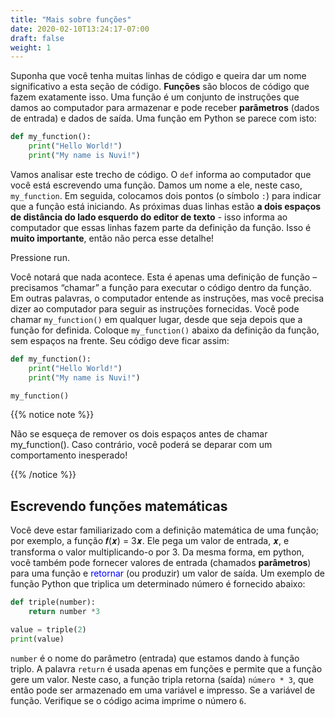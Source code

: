 ```yaml
---
title: "Mais sobre funções"
date: 2020-02-10T13:24:17-07:00
draft: false
weight: 1
--- 
```


Suponha que você tenha muitas linhas de código e queira dar um nome significativo a esta seção de código. <b>Funções</b> são blocos de código que fazem exatamente isso. Uma função é um conjunto de instruções que damos ao computador para armazenar e pode receber <b>parâmetros</b> (dados de entrada) e dados de saída. Uma função em Python se parece com isto:

```python
def my_function():
    print("Hello World!")
    print("My name is Nuvi!")
```

Vamos analisar este trecho de código. O `def` informa ao computador que você está escrevendo uma função. Damos um nome a ele, neste caso, `my_function`. Em seguida, colocamos dois pontos (o símbolo `:`) para indicar que a função está iniciando. As próximas duas linhas estão **a dois espaços de distância do lado esquerdo do editor de texto** - isso informa ao computador que essas linhas fazem parte da definição da função. Isso é **muito importante**, então não perca esse detalhe!

Pressione run.

Você notará que nada acontece. Esta é apenas uma definição de função – precisamos “chamar” a função para executar o código dentro da função. Em outras palavras, o computador entende as instruções, mas você precisa dizer ao computador para seguir as instruções fornecidas. Você pode chamar `my_function()` em qualquer lugar, desde que seja depois que a função for definida. Coloque `my_function()` abaixo da definição da função, sem espaços na frente. Seu código deve ficar assim:
 

```python
def my_function():
    print("Hello World!")
    print("My name is Nuvi!")

my_function()
```

{{% notice note %}}

Não se esqueça de remover os dois espaços antes de chamar my_function(). Caso contrário, você poderá se deparar com um comportamento inesperado!

{{% /notice %}}

## Escrevendo funções matemáticas ##
Você deve estar familiarizado com a definição matemática de uma função; por exemplo,
a função 𝒇(𝒙) = 3𝒙. Ele pega um valor de entrada, 𝒙, e transforma o valor multiplicando-o por 3. Da mesma forma, em python, você também pode fornecer valores de entrada (chamados <b>parâmetros</b>) para uma função e <font color="blue ">retornar</font> (ou produzir) um valor de saída. Um exemplo de função Python que triplica um determinado
número é fornecido abaixo:

```python
def triple(number):
    return number *3

value = triple(2)
print(value)
```
`number` é o nome do parâmetro (entrada) que estamos dando à função triplo. A palavra `return` é usada apenas em funções e permite que a função gere um valor. Neste caso, a função tripla retorna (saída) `número * 3`, que então pode ser armazenado em uma variável e impresso. Se a variável de função. Verifique se o código acima imprime o número `6`.
